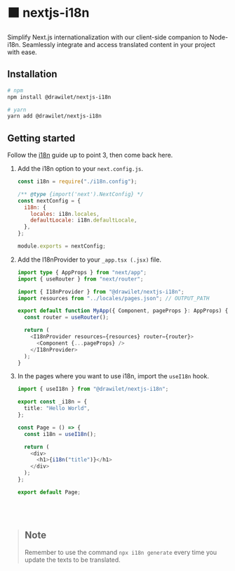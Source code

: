 # ⬛ nextjs-i18n

Simplify Next.js internationalization with our client-side companion to Node-i18n. Seamlessly integrate and access translated content in your project with ease.

## Installation

```bash
# npm
npm install @drawilet/nextjs-i18n

# yarn
yarn add @drawilet/nextjs-i18n
```

## Getting started

Follow the [i18n](https://www.npmjs.com/package/@drawilet/i18n#getting-started) guide up to point 3, then come back here.

1. Add the i18n option to your `next.config.js`.

   ```js
   const i18n = require("./i18n.config");

   /** @type {import('next').NextConfig} */
   const nextConfig = {
     i18n: {
       locales: i18n.locales,
       defaultLocale: i18n.defaultLocale,
     },
   };

   module.exports = nextConfig;
   ```

1. Add the I18nProvider to your `_app.tsx (.jsx)` file.

   ```ts
   import type { AppProps } from "next/app";
   import { useRouter } from "next/router";

   import { I18nProvider } from "@drawilet/nextjs-i18n";
   import resources from "../locales/pages.json"; // OUTPUT_PATH

   export default function MyApp({ Component, pageProps }: AppProps) {
     const router = useRouter();

     return (
       <I18nProvider resources={resources} router={router}>
         <Component {...pageProps} />
       </I18nProvider>
     );
   }
   ```

1. In the pages where you want to use i18n, import the `useI18n` hook.

   ```ts
   import { useI18n } from "@drawilet/nextjs-i18n";

   export const _i18n = {
     title: "Hello World",
   };

   const Page = () => {
     const i18n = useI18n();

     return (
       <div>
         <h1>{i18n("title")}</h1>
       </div>
     );
   };

   export default Page;
   ```

<br>
<br>

> ## Note
>
> Remember to use the command `npx i18n generate` every time you update the texts to be translated.
